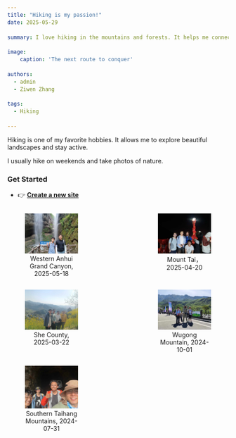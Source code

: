 ```yaml
---
title: "Hiking is my passion!"
date: 2025-05-29

summary: I love hiking in the mountains and forests. It helps me connect with nature.

image:
    caption: 'The next route to conquer'

authors:
  - admin
  - Ziwen Zhang

tags:
  - Hiking

---
```


Hiking is one of my favorite hobbies. It allows me to explore beautiful landscapes and stay active.

I usually hike on weekends and take photos of nature.

### Get Started
- 👉 [**Create a new site**](https://hugoblox.com/templates/)

<div style="display: flex; gap: 1%; flex-wrap: wrap; justify-content: space-between;">
  <figure style="width: 24%;">
    <img src="./pic3.jpg" alt="Western Anhui Grand Canyon, 2025-05-18" style="width: 100%;">
    <figcaption style="text-align: center;">Western Anhui Grand Canyon, 2025-05-18</figcaption>
  </figure>
  <figure style="width: 24%;">
    <img src="./pic4.jpg" alt="Mount Tai， 2025-04-20" style="width: 100%;">
    <figcaption style="text-align: center;">Mount Tai， 2025-04-20</figcaption>
  </figure>
  <figure style="width: 24%;">
    <img src="./pic2.jpg" alt="She County, 2025-03-22" style="width: 100%;">
    <figcaption style="text-align: center;">She County, 2025-03-22</figcaption>
  </figure>
  <figure style="width: 24%;">
    <img src="./pic1.jpg" alt="Wugong Mountain, 2024-10-01" style="width: 100%;">
    <figcaption style="text-align: center;">Wugong Mountain, 2024-10-01</figcaption>
  </figure>
  <figure style="width: 24%;">
    <img src="./pic0.jpg" alt="Southern Taihang Mountains, 2024-07-31" style="width: 100%;">
    <figcaption style="text-align: center;">Southern Taihang Mountains, 2024-07-31</figcaption>
  </figure>
</div>
